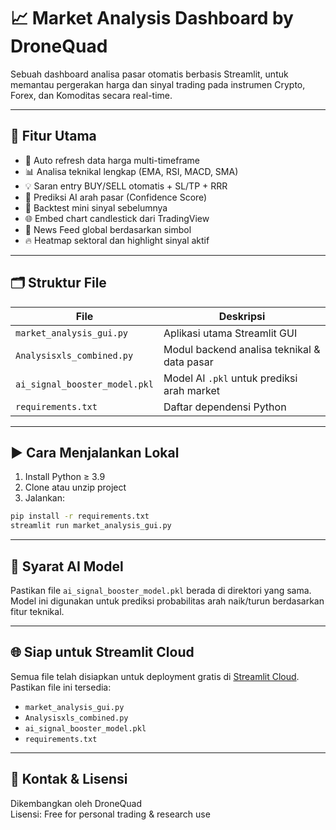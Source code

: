 
# 📈 Market Analysis Dashboard by DroneQuad

Sebuah dashboard analisa pasar otomatis berbasis Streamlit, untuk memantau pergerakan harga dan sinyal trading pada instrumen Crypto, Forex, dan Komoditas secara real-time.

---

## 🚀 Fitur Utama

- 🔄 Auto refresh data harga multi-timeframe
- 📊 Analisa teknikal lengkap (EMA, RSI, MACD, SMA)
- 💡 Saran entry BUY/SELL otomatis + SL/TP + RRR
- 🧠 Prediksi AI arah pasar (Confidence Score)
- 🧪 Backtest mini sinyal sebelumnya
- 🌐 Embed chart candlestick dari TradingView
- 📰 News Feed global berdasarkan simbol
- 🔥 Heatmap sektoral dan highlight sinyal aktif

---

## 🗂️ Struktur File

| File                          | Deskripsi                                       |
|-------------------------------|------------------------------------------------|
| `market_analysis_gui.py`      | Aplikasi utama Streamlit GUI                   |
| `Analysisxls_combined.py`     | Modul backend analisa teknikal & data pasar    |
| `ai_signal_booster_model.pkl` | Model AI `.pkl` untuk prediksi arah market     |
| `requirements.txt`            | Daftar dependensi Python                       |

---

## ▶️ Cara Menjalankan Lokal

1. Install Python ≥ 3.9
2. Clone atau unzip project
3. Jalankan:

```bash
pip install -r requirements.txt
streamlit run market_analysis_gui.py
```

---

## 🧠 Syarat AI Model

Pastikan file `ai_signal_booster_model.pkl` berada di direktori yang sama.  
Model ini digunakan untuk prediksi probabilitas arah naik/turun berdasarkan fitur teknikal.

---

## 🌐 Siap untuk Streamlit Cloud

Semua file telah disiapkan untuk deployment gratis di [Streamlit Cloud](https://streamlit.io/cloud).  
Pastikan file ini tersedia:
- `market_analysis_gui.py`
- `Analysisxls_combined.py`
- `ai_signal_booster_model.pkl`
- `requirements.txt`

---

## 📩 Kontak & Lisensi

Dikembangkan oleh DroneQuad  
Lisensi: Free for personal trading & research use
